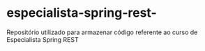 # especialista-spring-rest-
Repositório utilizado para armazenar código referente ao curso de Especialista Spring REST 
